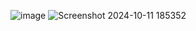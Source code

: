 ![image](https://github.com/user-attachments/assets/a018be6b-090e-4da9-9a50-247585e59550)
![Screenshot 2024-10-11 185352](https://github.com/user-attachments/assets/c9e06278-e7ba-42ae-9ad7-d2738b5dd54a)
